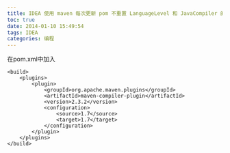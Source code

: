 ```yaml
---
title: IDEA 使用 maven 每次更新 pom 不重置 LanguageLevel 和 JavaCompiler 的办法
toc: true
date: 2014-01-10 15:49:54
tags: IDEA
categories: 编程
---
```



在pom.xml中加入

	<build>
	    <plugins>
	        <plugin>
	            <groupId>org.apache.maven.plugins</groupId>
	            <artifactId>maven-compiler-plugin</artifactId>
	            <version>2.3.2</version>
	            <configuration>
	                <source>1.7</source>
	                <target>1.7</target>
	            </configuration>
	        </plugin>
	    </plugins>
	</build>
